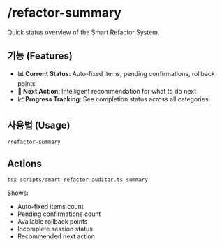 # /refactor-summary

Quick status overview of the Smart Refactor System.

## 기능 (Features)

- **📊 Current Status**: Auto-fixed items, pending confirmations, rollback points
- **🎯 Next Action**: Intelligent recommendation for what to do next
- **📈 Progress Tracking**: See completion status across all categories

## 사용법 (Usage)

```bash
/refactor-summary
```

## Actions

```bash
tsx scripts/smart-refactor-auditor.ts summary
```

Shows:

- Auto-fixed items count
- Pending confirmations count
- Available rollback points
- Incomplete session status
- Recommended next action
